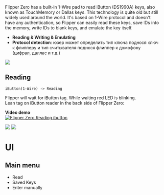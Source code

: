 Flipper Zero has a built-in 1-Wire pad to read iButton (DS1990A) keys, also known as TouchMemory or Dallas keys. This technology is quite old but still widely used around the world. It's based on 1-Wire protocol and doesn't have any authentication, so Flipper can easily read these keys, save IDs into the memory, write IDs to blank keys, and emulate the key itself.

* **Reading & Writing & Emulating**
* **Protocol detection**: юзер может определить тип ключа поднося ключ к флипперу и тип считывателя поднося флиппер к домофону (цифрал, даллас и т.д.)

![](./../../wiki_static/applications/iButton/ibutton.jpg)

## Reading

`iButton(1-Wire) -> Reading`

Flipper will wait for iButton tag.  While waiting red LED is blinking.  
Lean tag on iButton reader in the back side of Flipper Zero:

**Video demo**  
[![Flipper Zero Reading ibutton](https://img.youtube.com/vi/QE7Nb5r5m_Q/0.jpg)](https://www.youtube.com/watch?v=QE7Nb5r5m_Q)

![](./../../wiki_static/applications/iButton/read1.jpeg)
![](./../../wiki_static/applications/iButton/read2.jpeg)

# UI

## Main menu

* Read
* Saved Keys
* Enter manually
